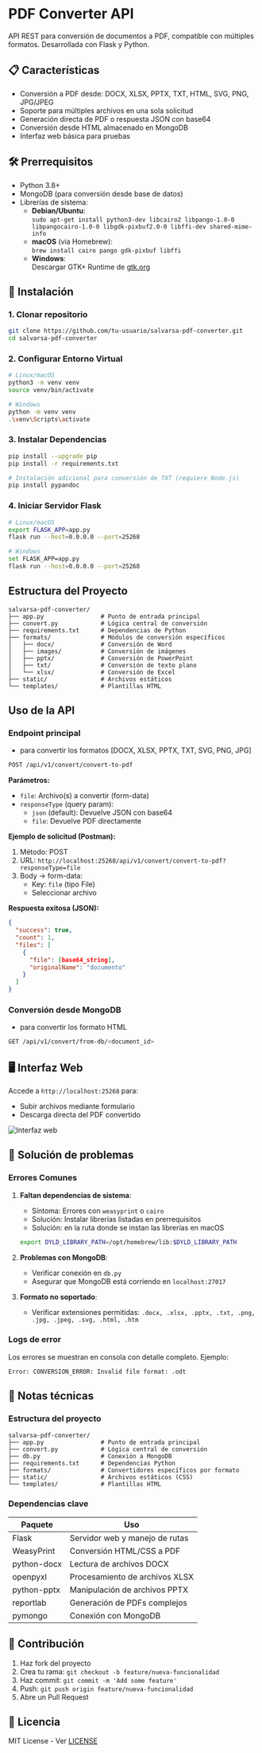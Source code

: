# PDF Converter API

API REST para conversión de documentos a PDF, compatible con múltiples formatos. Desarrollada con Flask y Python.

## 📋 Características
- Conversión a PDF desde: DOCX, XLSX, PPTX, TXT, HTML, SVG, PNG, JPG/JPEG
- Soporte para múltiples archivos en una sola solicitud
- Generación directa de PDF o respuesta JSON con base64
- Conversión desde HTML almacenado en MongoDB
- Interfaz web básica para pruebas

## 🛠 Prerrequisitos
- Python 3.8+
- MongoDB (para conversión desde base de datos)
- Librerías de sistema:
  - **Debian/Ubuntu**:  
    `sudo apt-get install python3-dev libcairo2 libpango-1.0-0 libpangocairo-1.0-0 libgdk-pixbuf2.0-0 libffi-dev shared-mime-info`
  - **macOS** (via Homebrew):  
    `brew install cairo pango gdk-pixbuf libffi`
  - **Windows**:  
    Descargar GTK+ Runtime de [gtk.org](https://gtk.org/download/)

## 🚀 Instalación

### 1. Clonar repositorio
```bash
git clone https://github.com/tu-usuario/salvarsa-pdf-converter.git
cd salvarsa-pdf-converter
```

### 2. Configurar Entorno Virtual

```bash
# Linux/macOS
python3 -m venv venv
source venv/bin/activate

# Windows
python -m venv venv
.\venv\Scripts\activate
```

### 3. Instalar Dependencias

```bash
pip install --upgrade pip
pip install -r requirements.txt

# Instalación adicional para conversión de TXT (requiere Node.js)
pip install pypandoc
```

### 4. Iniciar Servidor Flask

```bash
# Linux/macOS
export FLASK_APP=app.py
flask run --host=0.0.0.0 --port=25268

# Windows
set FLASK_APP=app.py
flask run --host=0.0.0.0 --port=25268
```

## Estructura del Proyecto

```
salvarsa-pdf-converter/
├── app.py                # Punto de entrada principal
├── convert.py            # Lógica central de conversión
├── requirements.txt      # Dependencias de Python
├── formats/              # Módulos de conversión específicos
│   ├── docx/             # Conversión de Word
│   ├── images/           # Conversión de imágenes
│   ├── pptx/             # Conversión de PowerPoint
│   ├── txt/              # Conversión de texto plano
│   └── xlsx/             # Conversión de Excel
├── static/               # Archivos estáticos
└── templates/            # Plantillas HTML
```

## Uso de la API

### Endpoint principal
- para convertir los formatos [DOCX, XLSX, PPTX, TXT, SVG, PNG, JPG]
```bash
POST /api/v1/convert/convert-to-pdf
```

**Parámetros:**
- `file`: Archivo(s) a convertir (form-data)
- `responseType` (query param):  
  - `json` (default): Devuelve JSON con base64  
  - `file`: Devuelve PDF directamente

**Ejemplo de solicitud (Postman):**
1. Método: POST
2. URL: `http://localhost:25268/api/v1/convert/convert-to-pdf?responseType=file`
3. Body -> form-data:
   - Key: `file` (tipo File)
   - Seleccionar archivo

**Respuesta exitosa (JSON):**
```json
{
  "success": true,
  "count": 1,
  "files": [
    {
      "file": [base64_string],
      "originalName": "documento"
    }
  ]
}
```

### Conversión desde MongoDB
- para convertir los formato HTML
```bash
GET /api/v1/convert/from-db/<document_id>
```

## 🖥 Interfaz Web
Accede a `http://localhost:25268` para:
- Subir archivos mediante formulario
- Descarga directa del PDF convertido

![Interfaz web](screenshots/web-interface.png)

## 🐛 Solución de problemas

### Errores Comunes

1. **Faltan dependencias de sistema**:
   - Síntoma: Errores con `weasyprint` o `cairo`
   - Solución: Instalar librerías listadas en prerrequisitos
   - Solución: en la ruta donde se instan las librerías en macOS
   ```bash
   export DYLD_LIBRARY_PATH=/opt/homebrew/lib:$DYLD_LIBRARY_PATH
   ```

2. **Problemas con MongoDB**:
   - Verificar conexión en `db.py`
   - Asegurar que MongoDB está corriendo en `localhost:27017`

3. **Formato no soportado**:
   - Verificar extensiones permitidas: `.docx, .xlsx, .pptx, .txt, .png, .jpg, .jpeg, .svg, .html, .htm`

### Logs de error
Los errores se muestran en consola con detalle completo. Ejemplo:
```log
Error: CONVERSION_ERROR: Invalid file format: .odt
```

## 📄 Notas técnicas

### Estructura del proyecto
```
salvarsa-pdf-converter/
├── app.py                # Punto de entrada principal
├── convert.py            # Lógica central de conversión
├── db.py                 # Conexión a MongoDB
├── requirements.txt      # Dependencias Python
├── formats/              # Convertidores específicos por formato
├── static/               # Archivos estáticos (CSS)
└── templates/            # Plantillas HTML
```

### Dependencias clave
| Paquete         | Uso                              |
|-----------------|----------------------------------|
| Flask           | Servidor web y manejo de rutas   |
| WeasyPrint      | Conversión HTML/CSS a PDF        |
| python-docx     | Lectura de archivos DOCX         |
| openpyxl        | Procesamiento de archivos XLSX   |
| python-pptx     | Manipulación de archivos PPTX    |
| reportlab       | Generación de PDFs complejos     |
| pymongo         | Conexión con MongoDB             |

## 🤝 Contribución
1. Haz fork del proyecto
2. Crea tu rama: `git checkout -b feature/nueva-funcionalidad`
3. Haz commit: `git commit -m 'Add some feature'`
4. Push: `git push origin feature/nueva-funcionalidad`
5. Abre un Pull Request

## 📄 Licencia
MIT License - Ver [LICENSE](LICENSE)
